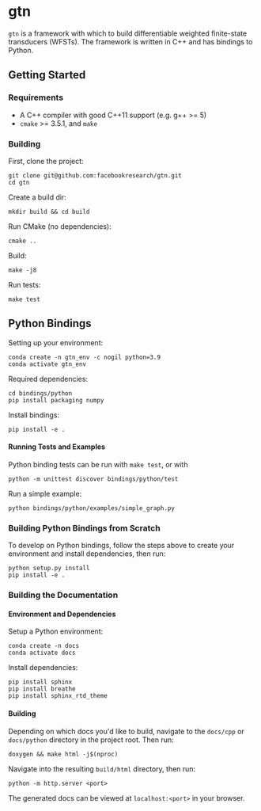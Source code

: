 # gtn

`gtn` is a framework with which to build differentiable weighted finite-state transducers (WFSTs). The framework is written in C++ and has bindings to Python.

## Getting Started

### Requirements

- A C++ compiler with good C++11 support (e.g. g++ >= 5)
- `cmake` >= 3.5.1, and `make`

### Building

First, clone the project:

```
git clone git@github.com:facebookresearch/gtn.git
cd gtn
```

Create a build dir:

```
mkdir build && cd build
```

Run CMake (no dependencies):

```
cmake ..
```

Build:

```
make -j8
```

Run tests:

```
make test
```


## Python Bindings
Setting up your environment:
```
conda create -n gtn_env -c nogil python=3.9
conda activate gtn_env
```
Required dependencies:
```
cd bindings/python
pip install packaging numpy
```

Install bindings:
```
pip install -e .
```

#### Running Tests and Examples
Python binding tests can be run with `make test`, or with
```
python -m unittest discover bindings/python/test
```

Run a simple example:
```
python bindings/python/examples/simple_graph.py
```

### Building Python Bindings from Scratch
To develop on Python bindings, follow the steps above to create your environment and install dependencies, then run:
```
python setup.py install
pip install -e .
```

### Building the Documentation
#### Environment and Dependencies
Setup a Python environment:
```
conda create -n docs
conda activate docs
```
Install dependencies:
```
pip install sphinx
pip install breathe
pip install sphinx_rtd_theme
```

#### Building
Depending on which docs you'd like to build, navigate to the `docs/cpp` or `docs/python` directory in the project root. Then run:
```
doxygen && make html -j$(nproc)
```

Navigate into the resulting `build/html` directory, then run:
```
python -m http.server <port>
```

The generated docs can be viewed at `localhost:<port>` in your browser.